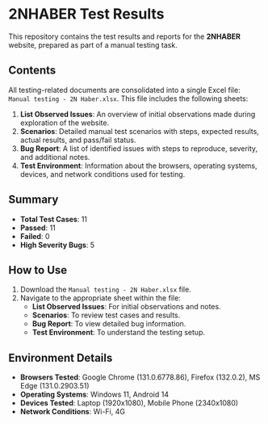 # 2NHABER Test Results

This repository contains the test results and reports for the **2NHABER** website, prepared as part of a manual testing task.

## **Contents**
All testing-related documents are consolidated into a single Excel file: `Manual testing - 2N Haber.xlsx`. This file includes the following sheets:
1. **List Observed Issues**: An overview of initial observations made during exploration of the website.
2. **Scenarios**: Detailed manual test scenarios with steps, expected results, actual results, and pass/fail status.
3. **Bug Report**: A list of identified issues with steps to reproduce, severity, and additional notes.
4. **Test Environment**: Information about the browsers, operating systems, devices, and network conditions used for testing.

## **Summary**
- **Total Test Cases**: 11
- **Passed**: 11
- **Failed**: 0
- **High Severity Bugs**: 5

## **How to Use**
1. Download the `Manual testing - 2N Haber.xlsx` file.
2. Navigate to the appropriate sheet within the file:
   - **List Observed Issues**: For initial observations and notes.
   - **Scenarios**: To review test cases and results.
   - **Bug Report**: To view detailed bug information.
   - **Test Environment**: To understand the testing setup.

## **Environment Details**
- **Browsers Tested**: Google Chrome (131.0.6778.86), Firefox (132.0.2), MS Edge (131.0.2903.51)
- **Operating Systems**: Windows 11, Android 14
- **Devices Tested**: Laptop (1920x1080), Mobile Phone (2340x1080)
- **Network Conditions**: Wi-Fi, 4G
